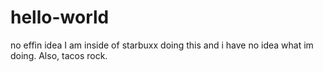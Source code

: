# hello-world
no effin idea 
I am inside of starbuxx doing this and i have no idea what im doing. 
Also, tacos rock. 
